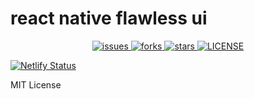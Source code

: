 # react native flawless ui

<p align="center">
  <a href="https://github.com/tuantvk/react-native-flawless-ui/issues">
    <img src="https://img.shields.io/github/issues/tuantvk/react-native-flawless-ui.svg" alt="issues" />
  </a>
  <a href="#">
    <img src="https://img.shields.io/github/forks/tuantvk/react-native-flawless-ui.svg" alt="forks" />
  </a>
  <a href="#">
    <img src="https://img.shields.io/github/stars/tuantvk/react-native-flawless-ui.svg" alt="stars" />
  </a>
  <a href="https://github.com/tuantvk/react-native-flawless-ui/blob/master/LICENSE">
    <img src="https://img.shields.io/github/license/tuantvk/react-native-flawless-ui.svg" alt="LICENSE" />
  </a>
</p>


[![Netlify Status](https://api.netlify.com/api/v1/badges/6ef0deff-e983-4e4e-a2be-c48a11970f74/deploy-status)](https://app.netlify.com/sites/react-native-flawless-ui/deploys)


MIT License